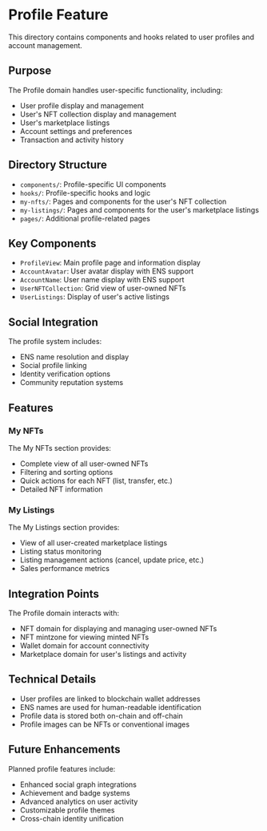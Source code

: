 # Profile Feature

This directory contains components and hooks related to user profiles and account management.

## Purpose

The Profile domain handles user-specific functionality, including:

- User profile display and management
- User's NFT collection display and management
- User's marketplace listings
- Account settings and preferences
- Transaction and activity history

## Directory Structure

- `components/`: Profile-specific UI components
- `hooks/`: Profile-specific hooks and logic
- `my-nfts/`: Pages and components for the user's NFT collection
- `my-listings/`: Pages and components for the user's marketplace listings
- `pages/`: Additional profile-related pages

## Key Components

- `ProfileView`: Main profile page and information display
- `AccountAvatar`: User avatar display with ENS support
- `AccountName`: User name display with ENS support
- `UserNFTCollection`: Grid view of user-owned NFTs
- `UserListings`: Display of user's active listings

## Social Integration

The profile system includes:

- ENS name resolution and display
- Social profile linking
- Identity verification options
- Community reputation systems

## Features

### My NFTs

The My NFTs section provides:
- Complete view of all user-owned NFTs
- Filtering and sorting options
- Quick actions for each NFT (list, transfer, etc.)
- Detailed NFT information

### My Listings

The My Listings section provides:
- View of all user-created marketplace listings
- Listing status monitoring
- Listing management actions (cancel, update price, etc.)
- Sales performance metrics

## Integration Points

The Profile domain interacts with:

- NFT domain for displaying and managing user-owned NFTs
- NFT mintzone for viewing minted NFTs
- Wallet domain for account connectivity
- Marketplace domain for user's listings and activity

## Technical Details

- User profiles are linked to blockchain wallet addresses
- ENS names are used for human-readable identification
- Profile data is stored both on-chain and off-chain
- Profile images can be NFTs or conventional images

## Future Enhancements

Planned profile features include:

- Enhanced social graph integrations
- Achievement and badge systems
- Advanced analytics on user activity
- Customizable profile themes
- Cross-chain identity unification 